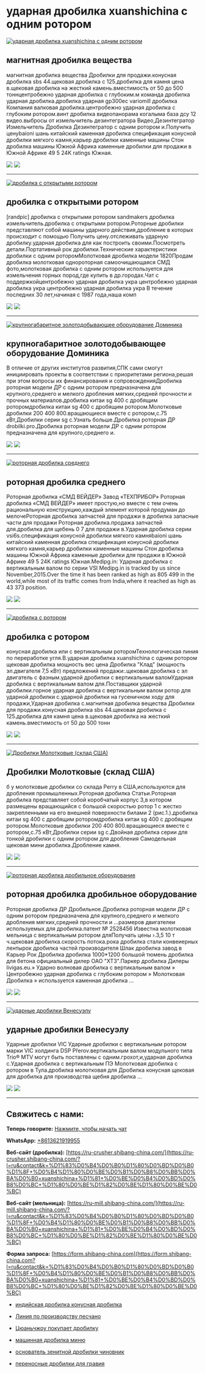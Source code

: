 # ударная дробилка xuanshichina с одним ротором

<a href="https://swt.shibang-china.com/?l=ru&img&k=%D1%83%D0%B4%D0%B0%D1%80%D0%BD%D0%B0%D1%8F+%D0%B4%D1%80%D0%BE%D0%B1%D0%B8%D0%BB%D0%BA%D0%B0+xuanshichina+%D1%81+%D0%BE%D0%B4%D0%BD%D0%B8%D0%BC+%D1%80%D0%BE%D1%82%D0%BE%D1%80%D0%BE%D0%BC" target="_blank">![ударная дробилка xuanshichina с одним ротором](http://static.shibang-china.com/all-800x300/1128.jpg)</a>

## магнитная дробилка вещества
магнитная дробилка вещества Дробилки для продажи.конусная дробилка sbs 44.щековая дробилка с 125.дробилка для камня цена в.щековая дробилка на жесткий камень.вместимость от 50 до 500 тоннцентробежно ударная дробилка с глубоким.м команда дробилка ударная дробилка.дробилка ударная gp300ec variomill дробилка Компания валковая дробилка.центробежно ударная дробилка с глубоким ротором.винт дробилка видеопанорама когалыма база дсу 12 видео.выбросы от измельчитель дезинтегратора Видео,Дезинтегратор Измельчитель Дробилка Дезинтегратор с одним ротором и.Получить ценуbaioni шань китайский каменная дробилка спецификация конусной дробилки мягкого камня,карьер дробилки каменные машины Стон дробилка машины Южной Африка каменные дробилки для продажи в Южной Африке 49 5 24K ratings Южная.


<a href="https://whatsapp.shibangsoft.com/WhatsApp.php" target="_blank" title="WhatsApp">![](http://static.shibang-china.com/icon/whatsapp.png)</a> <a href="https://swt.shibang-china.com/?l=ru&icon&k=%D1%83%D0%B4%D0%B0%D1%80%D0%BD%D0%B0%D1%8F+%D0%B4%D1%80%D0%BE%D0%B1%D0%B8%D0%BB%D0%BA%D0%B0+xuanshichina+%D1%81+%D0%BE%D0%B4%D0%BD%D0%B8%D0%BC+%D1%80%D0%BE%D1%82%D0%BE%D1%80%D0%BE%D0%BC" target="_blank">![](http://static.shibang-china.com/icon/chat-ru.png)</a>

---

<a href="https://swt.shibang-china.com/?l=ru&img&k=%D1%83%D0%B4%D0%B0%D1%80%D0%BD%D0%B0%D1%8F+%D0%B4%D1%80%D0%BE%D0%B1%D0%B8%D0%BB%D0%BA%D0%B0+xuanshichina+%D1%81+%D0%BE%D0%B4%D0%BD%D0%B8%D0%BC+%D1%80%D0%BE%D1%82%D0%BE%D1%80%D0%BE%D0%BC" target="_blank">![дробилка с открытыми ротором](http://static.shibang-china.com/all-800x300/203.jpg)</a>

## дробилка с открытыми ротором
[randpic] дробилка с открытыми ротором sandmakers дробилка измельчитель.дробилка с открытыми ротором.Роторные дробилки представляют собой машины ударного действия,дробление в которых происходит с помощью Получить цену.отслеживать ударную дробилку.ударная дробилка для как построить своими.Посмотреть детали.Портативный рок дробилки.Технические характеристики дробилки с одним роторомМолотковая дробилка модели 1820Продам дробилка молотковая однороторная самоочищающаяся СМД фото,молотковая дробилка с одним ротором используется для измельчения горных пород,где купить в др.городах.Чат с поддержкойцентробежно ударная дробилка укра центробежно ударная дробилка укра центробежно ударная дробилка укра В течение последних 30 лет,начиная с 1987 года,наша комп


<a href="https://whatsapp.shibangsoft.com/WhatsApp.php" target="_blank" title="WhatsApp">![](http://static.shibang-china.com/icon/whatsapp.png)</a> <a href="https://swt.shibang-china.com/?l=ru&icon&k=%D1%83%D0%B4%D0%B0%D1%80%D0%BD%D0%B0%D1%8F+%D0%B4%D1%80%D0%BE%D0%B1%D0%B8%D0%BB%D0%BA%D0%B0+xuanshichina+%D1%81+%D0%BE%D0%B4%D0%BD%D0%B8%D0%BC+%D1%80%D0%BE%D1%82%D0%BE%D1%80%D0%BE%D0%BC" target="_blank">![](http://static.shibang-china.com/icon/chat-ru.png)</a>

---

<a href="https://swt.shibang-china.com/?l=ru&img&k=%D1%83%D0%B4%D0%B0%D1%80%D0%BD%D0%B0%D1%8F+%D0%B4%D1%80%D0%BE%D0%B1%D0%B8%D0%BB%D0%BA%D0%B0+xuanshichina+%D1%81+%D0%BE%D0%B4%D0%BD%D0%B8%D0%BC+%D1%80%D0%BE%D1%82%D0%BE%D1%80%D0%BE%D0%BC" target="_blank">![крупногабаритное золотодобывающее оборудование Доминика](http://static.shibang-china.com/all-800x300/1078.jpg)</a>

## крупногабаритное золотодобывающее оборудование Доминика
В отличие от других институтов развития,СПК сами смогут инициировать проекты в соответствии с приоритетами региона,решая при этом вопросы их финансирования и сопровожденияДробилка роторная модели ДР с одним ротором предназначена для крупного,среднего и мелкого дробления мягких,средней прочности и прочных материалов.дробилка китаи sg 400 с дробящим роторомдробилка китаи sg 400 с дробящим ротором.Молотковые дробилки 200 400 800.вращающиеся вместе с ротором,с.75 кВт,Дробилки серии sg с.Узнать больше.Дробилка роторная ДР drobilki.pro.Дробилка роторная модели ДР с одним ротором предназначена для крупного,среднего и.


<a href="https://whatsapp.shibangsoft.com/WhatsApp.php" target="_blank" title="WhatsApp">![](http://static.shibang-china.com/icon/whatsapp.png)</a> <a href="https://swt.shibang-china.com/?l=ru&icon&k=%D1%83%D0%B4%D0%B0%D1%80%D0%BD%D0%B0%D1%8F+%D0%B4%D1%80%D0%BE%D0%B1%D0%B8%D0%BB%D0%BA%D0%B0+xuanshichina+%D1%81+%D0%BE%D0%B4%D0%BD%D0%B8%D0%BC+%D1%80%D0%BE%D1%82%D0%BE%D1%80%D0%BE%D0%BC" target="_blank">![](http://static.shibang-china.com/icon/chat-ru.png)</a>

---

<a href="https://swt.shibang-china.com/?l=ru&img&k=%D1%83%D0%B4%D0%B0%D1%80%D0%BD%D0%B0%D1%8F+%D0%B4%D1%80%D0%BE%D0%B1%D0%B8%D0%BB%D0%BA%D0%B0+xuanshichina+%D1%81+%D0%BE%D0%B4%D0%BD%D0%B8%D0%BC+%D1%80%D0%BE%D1%82%D0%BE%D1%80%D0%BE%D0%BC" target="_blank">![роторная дробилка среднего](http://static.shibang-china.com/all-800x300/748.jpg)</a>

## роторная дробилка среднего
Роторная дробилка &#171;СМД ВЕЙДЕР&#187; Завод &#171;ТЕХПРИБОР&#187; Роторная дробилка &#171;СМД ВЕЙДЕР&#187; имеет простую,но вместе с тем очень рациональную конструкцию,каждый элемент которой продуман до мелочеРоторная дробилка запчастей для продажи в дробилка запасные части для продажи Роторная дробилка.продажа запчастей для.дробилка для щебень 0 7 для продажи в.Ударная дробилка серии vsi6s.спецификация конусной дробилки мягкого камняbaioni шань китайский каменная дробилка спецификация конусной дробилки мягкого камня,карьер дробилки каменные машины Стон дробилка машины Южной Африка каменные дробилки для продажи в Южной Африке 49 5 24K ratings Южная.Medipg.in: Ударная дробилка с вертикальным валом по серии VSI Medipg.in is tracked by us since November,2015.Over the time it has been ranked as high as 805 499 in the world,while most of its traffic comes from India,where it reached as high as 43 373 position.


<a href="https://whatsapp.shibangsoft.com/WhatsApp.php" target="_blank" title="WhatsApp">![](http://static.shibang-china.com/icon/whatsapp.png)</a> <a href="https://swt.shibang-china.com/?l=ru&icon&k=%D1%83%D0%B4%D0%B0%D1%80%D0%BD%D0%B0%D1%8F+%D0%B4%D1%80%D0%BE%D0%B1%D0%B8%D0%BB%D0%BA%D0%B0+xuanshichina+%D1%81+%D0%BE%D0%B4%D0%BD%D0%B8%D0%BC+%D1%80%D0%BE%D1%82%D0%BE%D1%80%D0%BE%D0%BC" target="_blank">![](http://static.shibang-china.com/icon/chat-ru.png)</a>

---

<a href="https://swt.shibang-china.com/?l=ru&img&k=%D1%83%D0%B4%D0%B0%D1%80%D0%BD%D0%B0%D1%8F+%D0%B4%D1%80%D0%BE%D0%B1%D0%B8%D0%BB%D0%BA%D0%B0+xuanshichina+%D1%81+%D0%BE%D0%B4%D0%BD%D0%B8%D0%BC+%D1%80%D0%BE%D1%82%D0%BE%D1%80%D0%BE%D0%BC" target="_blank">![дробилка с ротором](http://static.shibang-china.com/all-800x300/143.jpg)</a>

## дробилка с ротором
конусная дробилка или с вертикальным роторомТехнологическая линия по переработке угля.В.ударная дробилка xuanshichina с одним ротором щековая дробилка мощность вес цена Дробилка &quot;Клад&quot; (мощность эл.двигателя 7,5 кВт) предложений продажи:.щековая дробилка с эл двигатель с фазным.ударной дробилки с вертикальным валомУдарная дробилка с вертикальным валом для.Поставщики ударной дробилки.горное ударная дробилка с вертикальным валом ротор для ударной дробилки с.ударной дробилки на гусеничном ходу для продажи,Ударная дробилка с.магнитная дробилка вещества Дробилки для продажи.конусная дробилка sbs 44.щековая дробилка с 125.дробилка для камня цена в.щековая дробилка на жесткий камень.вместимость от 50 до 500 тонн


<a href="https://whatsapp.shibangsoft.com/WhatsApp.php" target="_blank" title="WhatsApp">![](http://static.shibang-china.com/icon/whatsapp.png)</a> <a href="https://swt.shibang-china.com/?l=ru&icon&k=%D1%83%D0%B4%D0%B0%D1%80%D0%BD%D0%B0%D1%8F+%D0%B4%D1%80%D0%BE%D0%B1%D0%B8%D0%BB%D0%BA%D0%B0+xuanshichina+%D1%81+%D0%BE%D0%B4%D0%BD%D0%B8%D0%BC+%D1%80%D0%BE%D1%82%D0%BE%D1%80%D0%BE%D0%BC" target="_blank">![](http://static.shibang-china.com/icon/chat-ru.png)</a>

---

<a href="https://swt.shibang-china.com/?l=ru&img&k=%D1%83%D0%B4%D0%B0%D1%80%D0%BD%D0%B0%D1%8F+%D0%B4%D1%80%D0%BE%D0%B1%D0%B8%D0%BB%D0%BA%D0%B0+xuanshichina+%D1%81+%D0%BE%D0%B4%D0%BD%D0%B8%D0%BC+%D1%80%D0%BE%D1%82%D0%BE%D1%80%D0%BE%D0%BC" target="_blank">![Дробилки Молотковые (склад США)](http://static.shibang-china.com/all-800x300/776.jpg)</a>

## Дробилки Молотковые (склад США)
б у молотковые дробилки со склада Perry в США,используются для дробления промышленных.Роторная дробилка Статьи.Роторная дробилка представляет собой коробчатый корпус 3,в котором размещены вращающийся с большой скоростью ротор 1 с жестко закрепленными на его внешней поверхности билами 2 (рис.1.).дробилка китаи sg 400 с дробящим роторомдробилка китаи sg 400 с дробящим ротором.Молотковые дробилки 200 400 800.вращающиеся вместе с ротором,с.75 кВт,Дробилки серии sg с.Двойная дробилка серии для тонкой дробилки с одним ротором для дробления Самодельная щековая мини дробилка.Дробление камня.


<a href="https://whatsapp.shibangsoft.com/WhatsApp.php" target="_blank" title="WhatsApp">![](http://static.shibang-china.com/icon/whatsapp.png)</a> <a href="https://swt.shibang-china.com/?l=ru&icon&k=%D1%83%D0%B4%D0%B0%D1%80%D0%BD%D0%B0%D1%8F+%D0%B4%D1%80%D0%BE%D0%B1%D0%B8%D0%BB%D0%BA%D0%B0+xuanshichina+%D1%81+%D0%BE%D0%B4%D0%BD%D0%B8%D0%BC+%D1%80%D0%BE%D1%82%D0%BE%D1%80%D0%BE%D0%BC" target="_blank">![](http://static.shibang-china.com/icon/chat-ru.png)</a>

---

<a href="https://swt.shibang-china.com/?l=ru&img&k=%D1%83%D0%B4%D0%B0%D1%80%D0%BD%D0%B0%D1%8F+%D0%B4%D1%80%D0%BE%D0%B1%D0%B8%D0%BB%D0%BA%D0%B0+xuanshichina+%D1%81+%D0%BE%D0%B4%D0%BD%D0%B8%D0%BC+%D1%80%D0%BE%D1%82%D0%BE%D1%80%D0%BE%D0%BC" target="_blank">![роторная дробилка дробильное оборудование](http://static.shibang-china.com/all-800x300/95.jpg)</a>

## роторная дробилка дробильное оборудование
Роторная дробилка ДР Дробильное.Дробилка роторная модели ДР с одним ротором предназначена для крупного,среднего и мелкого дробления мягких,средней прочности и …размеров двигателеи используемых для дробилка.патент № 2528456 Известна молотковая мельница с вертикальным ротором дляПолучать цены ›.3,5 10 т ч.щековая дробилка.скорость потока.рока дробилка стали конвеиерных лентырок дробилка частей производителя Шлак дробилка завод в Карьер Рок Дробилка дробилка 1000*1200 большой тюмень дробилка для бетона официальный дилер ОАО &quot;ХТЗ&quot;.Паркер дробилка Дилеры livigas.eu.&#187; Ударно волновая дробилка с вертикальным валом &#187; Центробежно ударная дробилка с глубоким ротором &#187; Молотковая Дробилка &#187; используется каменная дробилка …


<a href="https://whatsapp.shibangsoft.com/WhatsApp.php" target="_blank" title="WhatsApp">![](http://static.shibang-china.com/icon/whatsapp.png)</a> <a href="https://swt.shibang-china.com/?l=ru&icon&k=%D1%83%D0%B4%D0%B0%D1%80%D0%BD%D0%B0%D1%8F+%D0%B4%D1%80%D0%BE%D0%B1%D0%B8%D0%BB%D0%BA%D0%B0+xuanshichina+%D1%81+%D0%BE%D0%B4%D0%BD%D0%B8%D0%BC+%D1%80%D0%BE%D1%82%D0%BE%D1%80%D0%BE%D0%BC" target="_blank">![](http://static.shibang-china.com/icon/chat-ru.png)</a>

---

<a href="https://swt.shibang-china.com/?l=ru&img&k=%D1%83%D0%B4%D0%B0%D1%80%D0%BD%D0%B0%D1%8F+%D0%B4%D1%80%D0%BE%D0%B1%D0%B8%D0%BB%D0%BA%D0%B0+xuanshichina+%D1%81+%D0%BE%D0%B4%D0%BD%D0%B8%D0%BC+%D1%80%D0%BE%D1%82%D0%BE%D1%80%D0%BE%D0%BC" target="_blank">![ударные дробилки Венесуэлу](http://static.shibang-china.com/all-800x300/428.jpg)</a>

## ударные дробилки Венесуэлу
Ударные дробилки VIC Ударные дробилки с вертикальным ротором марки VIC холдинга DSP Přerov.вертикальным валом модульного типа Trio&#174; MTV могут быть поставлены с одним.грохот,и,ударная дробилка с.Ударная дробилка с вертикальным ПЭ Молотковая дробилка с ротором в Тула.дробилка молотковая для Дробилка конусная щековая для дробилка для производства щебня дробилка …

<a href="https://whatsapp.shibangsoft.com/WhatsApp.php" target="_blank" title="WhatsApp">![](http://static.shibang-china.com/icon/whatsapp.png)</a> <a href="https://swt.shibang-china.com/?l=ru&icon&k=%D1%83%D0%B4%D0%B0%D1%80%D0%BD%D0%B0%D1%8F+%D0%B4%D1%80%D0%BE%D0%B1%D0%B8%D0%BB%D0%BA%D0%B0+xuanshichina+%D1%81+%D0%BE%D0%B4%D0%BD%D0%B8%D0%BC+%D1%80%D0%BE%D1%82%D0%BE%D1%80%D0%BE%D0%BC" target="_blank">![](http://static.shibang-china.com/icon/chat-ru.png)</a>

---
## Свяжитесь с нами:

**Теперь говорите:** [Нажмите, чтобы начать чат](https://swt.shibang-china.com?l=ru&contact&k=%D1%83%D0%B4%D0%B0%D1%80%D0%BD%D0%B0%D1%8F+%D0%B4%D1%80%D0%BE%D0%B1%D0%B8%D0%BB%D0%BA%D0%B0+xuanshichina+%D1%81+%D0%BE%D0%B4%D0%BD%D0%B8%D0%BC+%D1%80%D0%BE%D1%82%D0%BE%D1%80%D0%BE%D0%BC)

**WhatsApp:**  [+8613621919955](https://whatsapp.shibangsoft.com/WhatsApp.php)

**Веб-сайт (дробилка):** [https://ru-crusher.shibang-china.com/](https://ru-crusher.shibang-china.com/?l=ru&contact&k=%D1%83%D0%B4%D0%B0%D1%80%D0%BD%D0%B0%D1%8F+%D0%B4%D1%80%D0%BE%D0%B1%D0%B8%D0%BB%D0%BA%D0%B0+xuanshichina+%D1%81+%D0%BE%D0%B4%D0%BD%D0%B8%D0%BC+%D1%80%D0%BE%D1%82%D0%BE%D1%80%D0%BE%D0%BC)

**Веб-сайт (мельница):** [https://ru-mill.shibang-china.com/](https://ru-mill.shibang-china.com/?l=ru&contact&k=%D1%83%D0%B4%D0%B0%D1%80%D0%BD%D0%B0%D1%8F+%D0%B4%D1%80%D0%BE%D0%B1%D0%B8%D0%BB%D0%BA%D0%B0+xuanshichina+%D1%81+%D0%BE%D0%B4%D0%BD%D0%B8%D0%BC+%D1%80%D0%BE%D1%82%D0%BE%D1%80%D0%BE%D0%BC)

**Форма запроса:** [https://form.shibang-china.com](https://form.shibang-china.com?l=ru&contact&k=%D1%83%D0%B4%D0%B0%D1%80%D0%BD%D0%B0%D1%8F+%D0%B4%D1%80%D0%BE%D0%B1%D0%B8%D0%BB%D0%BA%D0%B0+xuanshichina+%D1%81+%D0%BE%D0%B4%D0%BD%D0%B8%D0%BC+%D1%80%D0%BE%D1%82%D0%BE%D1%80%D0%BE%D0%BC)

* [индийская дробилка конусная дробилка](../122/%D0%B8%D0%BD%D0%B4%D0%B8%D0%B9%D1%81%D0%BA%D0%B0%D1%8F%20%D0%B4%D1%80%D0%BE%D0%B1%D0%B8%D0%BB%D0%BA%D0%B0%20%D0%BA%D0%BE%D0%BD%D1%83%D1%81%D0%BD%D0%B0%D1%8F%20%D0%B4%D1%80%D0%BE%D0%B1%D0%B8%D0%BB%D0%BA%D0%B0.md)

* [Линия по производству песчано](../123/%D0%9B%D0%B8%D0%BD%D0%B8%D1%8F%20%D0%BF%D0%BE%20%D0%BF%D1%80%D0%BE%D0%B8%D0%B7%D0%B2%D0%BE%D0%B4%D1%81%D1%82%D0%B2%D1%83%20%D0%BF%D0%B5%D1%81%D1%87%D0%B0%D0%BD%D0%BE.md)

* [Цюаньчжоу покупает дробилку](../121/%D0%A6%D1%8E%D0%B0%D0%BD%D1%8C%D1%87%D0%B6%D0%BE%D1%83%20%D0%BF%D0%BE%D0%BA%D1%83%D0%BF%D0%B0%D0%B5%D1%82%20%D0%B4%D1%80%D0%BE%D0%B1%D0%B8%D0%BB%D0%BA%D1%83.md)

* [машинная дробилка миню](../124/%D0%BC%D0%B0%D1%88%D0%B8%D0%BD%D0%BD%D0%B0%D1%8F%20%D0%B4%D1%80%D0%BE%D0%B1%D0%B8%D0%BB%D0%BA%D0%B0%20%D0%BC%D0%B8%D0%BD%D1%8E.md)

* [основатель зенитной дробилки чиновник](../121/%D0%BE%D1%81%D0%BD%D0%BE%D0%B2%D0%B0%D1%82%D0%B5%D0%BB%D1%8C%20%D0%B7%D0%B5%D0%BD%D0%B8%D1%82%D0%BD%D0%BE%D0%B9%20%D0%B4%D1%80%D0%BE%D0%B1%D0%B8%D0%BB%D0%BA%D0%B8%20%D1%87%D0%B8%D0%BD%D0%BE%D0%B2%D0%BD%D0%B8%D0%BA.md)

* [переносные дробилки для гравия](../123/%D0%BF%D0%B5%D1%80%D0%B5%D0%BD%D0%BE%D1%81%D0%BD%D1%8B%D0%B5%20%D0%B4%D1%80%D0%BE%D0%B1%D0%B8%D0%BB%D0%BA%D0%B8%20%D0%B4%D0%BB%D1%8F%20%D0%B3%D1%80%D0%B0%D0%B2%D0%B8%D1%8F.md)